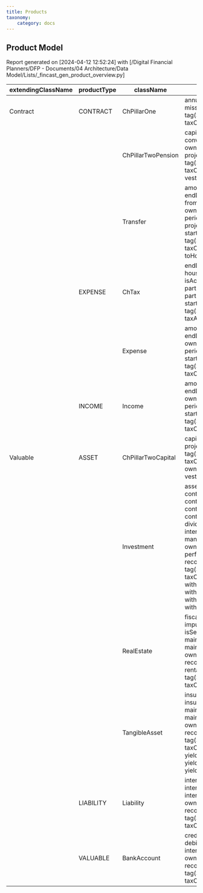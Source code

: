 ```yaml
---
title: Products
taxonomy:
    category: docs
---
```


## Product Model

Report generated on [2024-04-12 12:52:24] with [/Digital Financial Planners/DFP - Documents/04 Architecture/Data Model/Lists/_fincast_gen_product_overview.py]

| extendingClassName | productType | className | variables | filename |
|---|---|---|---|---|
| Contract | CONTRACT | ChPillarOne | annualPension44(Double)</br>missingContributionYears(Int)</br>tag(String)</br>taxCode(String?) | ChPillarOne.kt |
|  |  | ChPillarTwoPension | capitalWithdrawal(Double)</br>conversionRate(Double)</br>owner(Person)</br>projectedVestedBenefits(Double)</br>tag(String)</br>taxCode(String?)</br>vestedBenefits(Double) | ChPillarTwoPension.kt |
|  |  | Transfer | amount(ValueProvider<Double>)</br>endDate(SimDate?)</br>fromHolding(Holding?)</br>owner(Person?)</br>periodicity(Periodicity)</br>projectionPhase(ProjectionPhase)</br>startDate(SimDate?)</br>tag(String)</br>taxCode(String?)</br>toHolding(Holding?) | Transfer.kt |
|  | EXPENSE | ChTax | endDate(SimDate?)</br>householdExpenses(HouseholdExpenses)</br>isActive(Boolean)</br>partner1Expenses(PersonalExpenses)</br>partner2Expenses(PersonalExpenses?)</br>startDate(SimDate?)</br>tag(String)</br>taxAggregation(IncomeTaxAggregation) | ChTax.kt |
|  |  | Expense | amount(ValueProvider<Double>)</br>endDate(SimDate?)</br>owner(Person?)</br>periodicity(Periodicity)</br>startDate(SimDate?)</br>tag(String)</br>taxCode(String?) | Expense.kt |
|  | INCOME | Income | amount(ValueProvider<Double>)</br>endDate(SimDate?)</br>owner(Person?)</br>periodicity(Periodicity)</br>startDate(SimDate?)</br>tag(String)</br>taxCode(String?) | Income.kt |
| Valuable | ASSET | ChPillarTwoCapital | capitalWithdrawal(Double)</br>projectedVestedBenefits(Double)</br>tag(String)</br>taxCode(String?)</br>owner(Person)</br>vestedBenefits(Double) | ChPillarTwoCapital.kt |
|  |  | Investment | assetAllocation(AssetAllocation)</br>contributionAmount(ValueProvider<Double>?)</br>contributionEndDate(SimDate?)</br>contributionPeriodicity(Periodicity)</br>contributionStartDate(SimDate?)</br>dividendUtilisation(FundsUtilisation)</br>interestUtilisation(FundsUtilisation)</br>managementFee(Double?)</br>owner(Person?)</br>performanceFee(Double?)</br>reconBalance(Double)</br>tag(String)</br>taxCode(String?)</br>withdrawalAmount(ValueProvider<Double>?)</br>withdrawalEndDate(SimDate?)</br>withdrawalPeriodicity(Periodicity)</br>withdrawalStartDate(SimDate?) | Investment.kt |
|  |  | RealEstate | fiscalValue(Double?)</br>imputedRentalValue(Double?)</br>isSelfOccupied(Boolean?)</br>maintenancePeriodicity(Periodicity)</br>maintenanceRate(Double?)</br>owner(Person?)</br>reconBalance(Double)</br>rentalIncome(Double?)</br>tag(String)</br>taxCode(String?) | RealEstate.kt |
|  |  | TangibleAsset | insurancePeriodicity(Periodicity)</br>insuranceRate(Double?)</br>maintenancePeriodicity(Periodicity)</br>maintenanceRate(Double?)</br>owner(Person?)</br>reconBalance(Double)</br>tag(String)</br>taxCode(String?)</br>yieldPeriodicity(Periodicity)</br>yieldRate(Double?)</br>yieldUtilisation(FundsUtilisation) | TangibleAsset.kt |
|  | LIABILITY | Liability | interestPeriodicity(Periodicity)</br>interestRate(Double)</br>interestUtilisation(FundsUtilisation)</br>owner(Person?)</br>reconBalance(Double)</br>tag(String)</br>taxCode(String?) | Liability.kt |
|  | VALUABLE | BankAccount | creditInterestRate(Double)</br>debitInterestRate(Double)</br>interestPeriodicity(Periodicity)</br>owner(Person)</br>reconBalance(Double)</br>tag(String)</br>taxCode(String) | BankAccount.kt |
